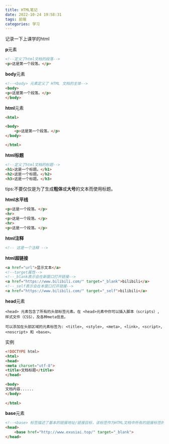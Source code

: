 ```yaml
---
title: HTML笔记
date: 2022-10-24 19:58:31
tags: 前端
categories: 学习
---
```


记录一下上课学的html

<!--more-->

**p**元素

```html
<!--定义了html文档的段落-->
<p>这是第一个段落。</p>
```



**body**元素

```html
<!--<body> 元素定义了 HTML 文档的主体-->
<body>
<p>这是第一个段落。</p>
</body>
```



**html**元素

```html
<html>

<body>
    <p>这是第一个段落。</p>
</body>

</html>
```



**html标题**

```html
<!--定义了html文档的标题-->
<h1>这是一个标题。</h1>
<h2>这是一个标题。</h2>
<h3>这是一个标题。</h3>
```

tips:不要仅仅是为了生成**粗体**或**大号**的文本而使用标题。



**html水平线**

```html
<p>这是一个段落。</p>
<hr>
<p>这是一个段落。</p>
<hr>
<p>这是一个段落。</p>
```



**html注释**

```html
<!-- 这是一个注释 -->
```



**html超链接**

```html
<a href="url">显示文本</a>
<!--target属性-->
<!--_blank表示会在新窗口打开链接-->
<a href="https://www.bilibili.com/" target="_blank">bilibili</a>
<!--_self表示会在本窗口打开链接-->
<a href="https://www.bilibili.com/" target="_self">bilibili</a>
```



**head**元素

```
<head> 元素包含了所有的头部标签元素。在 <head>元素中你可以插入脚本（scripts）, 样式文件（CSS），及各种meta信息。

可以添加在头部区域的元素标签为: <title>, <style>, <meta>, <link>, <script>, <noscript> 和 <base>。
```

实例

```html
<!DOCTYPE html>
<html>
<head> 
<meta charset="utf-8"> 
<title>文档标题</title>
</head>
 
<body>
文档内容......
</body>
 
</html>
```



**base**元素

```html
<!--<base> 标签描述了基本的链接地址/链接目标，该标签作为HTML文档中所有的链接标签的默认链接-->
<head>
	<base href="http://www.exusiai.top/" target="_blank">
</head>
```







